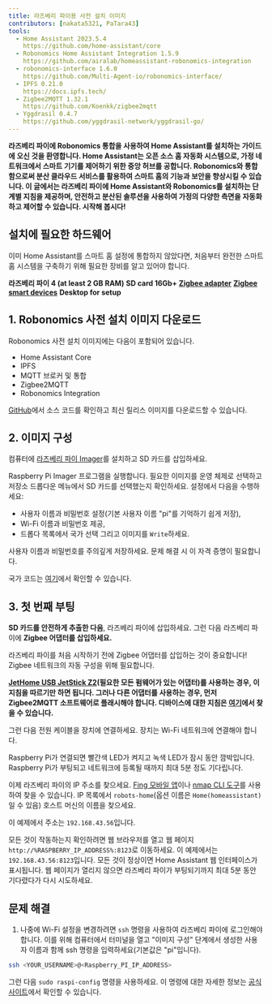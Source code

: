 ```yaml
---
title: 라즈베리 파이용 사전 설치 이미지
contributors: [nakata5321, PaTara43]
tools:
  - Home Assistant 2023.5.4
    https://github.com/home-assistant/core
  - Robonomics Home Assistant Integration 1.5.9
    https://github.com/airalab/homeassistant-robonomics-integration
  - robonomics-interface 1.6.0
    https://github.com/Multi-Agent-io/robonomics-interface/
  - IPFS 0.21.0
    https://docs.ipfs.tech/
  - Zigbee2MQTT 1.32.1
    https://github.com/Koenkk/zigbee2mqtt
  - Yggdrasil 0.4.7
    https://github.com/yggdrasil-network/yggdrasil-go/
---
```


**라즈베리 파이에 Robonomics 통합을 사용하여 Home Assistant를 설치하는 가이드에 오신 것을 환영합니다. Home Assistant는 오픈 소스 홈 자동화 시스템으로, 가정 네트워크에서 스마트 기기를 제어하기 위한 중앙 허브를 공합니다. Robonomics와 통합함으로써 분산 클라우드 서비스를 활용하여 스마트 홈의 기능과 보안을 향상시킬 수 있습니다. 이 글에서는 라즈베리 파이에 Home Assistant와 Robonomics를 설치하는 단계별 지침을 제공하며, 안전하고 분산된 솔루션을 사용하여 가정의 다양한 측면을 자동화하고 제어할 수 있습니다. 시작해 봅시다!**

## 설치에 필요한 하드웨어

이미 Home Assistant를 스마트 홈 설정에 통합하지 않았다면, 처음부터 완전한 스마트 홈 시스템을 구축하기 위해 필요한 장비를 알고 있어야 합니다.

  <robo-wiki-grid-element-wrapper textAlign="center" :columns="3" flexible>
    <robo-wiki-grid-element>
      <robo-wiki-picture src="home-assistant/need_2.png" /> 
      <b>라즈베리 파이 4 (at least 2 GB RAM)</b>
    </robo-wiki-grid-element>
    <robo-wiki-grid-element>
      <robo-wiki-picture src="home-assistant/need_3.png" /> 
      <b>SD card 16Gb+</b>
    </robo-wiki-grid-element>
    <robo-wiki-grid-element>
      <robo-wiki-picture src="home-assistant/need_7.png" /> 
      <a href="https://www.zigbee2mqtt.io/information/supported_adapters.html" target="_blank"><b>Zigbee adapter</b></a>
    </robo-wiki-grid-element>
  </robo-wiki-grid-element-wrapper>

  <robo-wiki-grid-element-wrapper textAlign="center" :columns="2">
    <robo-wiki-grid-element>
      <robo-wiki-picture src="home-assistant/need_5.png" />
      <a href="https://www.zigbee2mqtt.io/supported-devices/" target="_blank"><b>Zigbee smart devices</b></a>
    </robo-wiki-grid-element>
    <robo-wiki-grid-element>
      <robo-wiki-picture src="home-assistant/need_9.png" />
      <b>Desktop for setup</b>
    </robo-wiki-grid-element>
  </robo-wiki-grid-element-wrapper>


## 1. Robonomics 사전 설치 이미지 다운로드

Robonomics 사전 설치 이미지에는 다음이 포함되어 있습니다.
- Home Assistant Core
- IPFS
- MQTT 브로커 및 통합
- Zigbee2MQTT
- Robonomics Integration

<robo-wiki-button label="Download image (~528 Mb)" link="QmeDPrNYLQKFCZgPmxyxDWSAXSjSaw7Dx46d9p3JSGM1hA?filename=robonomics_rpi.xz&download=true" />

<robo-wiki-note type="warning" title="For advanced users">

[GitHub](https://github.com/airalab/Robonomics-HomeAssistant-image/releases)에서 소스 코드를 확인하고 최신 릴리스 이미지를 다운로드할 수 있습니다.

</robo-wiki-note>


## 2. 이미지 구성

컴퓨터에 [라즈베리 파이 Imager](https://www.raspberrypi.com/software/)를 설치하고 SD 카드를 삽입하세요.

<robo-wiki-picture src="home-assistant/insert-sd-card.gif" alt="insert SD card" />


Raspberry Pi Imager 프로그램을 실행합니다. 필요한 이미지를 운영 체제로 선택하고 저장소 드롭다운 메뉴에서 SD 카드를 선택했는지 확인하세요. 
설정에서 다음을 수행하세요:
- 사용자 이름과 비밀번호 설정(기본 사용자 이름 "pi"를 기억하기 쉽게 저장),  
- Wi-Fi 이름과 비밀번호 제공, 
- 드롭다 목록에서 국가 선택
그리고 이미지를 `Write`하세요. 
                   
<robo-wiki-note type="note">사용자 이름과 비밀번호를 주의깊게 저장하세요. 문제 해결 시 이 자격 증명이 필요합니다.</robo-wiki-note>
                        
<robo-wiki-video autoplay loop controls :videos="[{src: 'QmSZM7uVizqQjLnKJy2kifs9uDZB91MgALDBARenkzU3mb', type:'mp4'}]" cover="covers/cover-1.png" />

국가 코드는 [여기](https://en.wikipedia.org/wiki/List_of_ISO_3166_country_codes)에서 확인할 수 있습니다.

## 3. 첫 번째 부팅

**SD 카드를 안전하게 추출한 다음**, 라즈베리 파이에 삽입하세요. 그런 다음 라즈베리 파이에 **Zigbee 어댑터를 삽입하세요.**

<robo-wiki-note type="warning">라즈베리 파이를 처음 시작하기 전에 Zigbee 어댑터를 삽입하는 것이 중요합니다! 
Zigbee 네트워크의 자동 구성을 위해 필요합니다.</robo-wiki-note>

**[JetHome USB JetStick Z2](https://jethome.ru/z2/?sl=en)(필요한 모든 펌웨어가 있는 어댑터)를 사용하는 경우, 이 지침을 따르기만 하면 됩니다. 그러나 다른 어댑터를 사용하는 경우, 먼저 Zigbee2MQTT 소프트웨어로 플래시해야 합니다. 디바이스에 대한 지침은 [여기](https://www.zigbee2mqtt.io/information/supported_adapters.html)에서 찾을 수 있습니다.**

그런 다음 전원 케이블을 장치에 연결하세요. 장치는 Wi-Fi 네트워크에 연결해야 합니다. 

<robo-wiki-picture src="home-assistant/first-start.gif" alt="first boot" />

Raspberry Pi가 연결되면 빨간색 LED가 켜지고 녹색 LED가 잠시 동안 깜박입니다. Raspberry Pi가 부팅되고 네트워크에 등록될 때까지 최대 5분 정도 기다립니다.

이제 라즈베리 파이의 IP 주소를 찾으세요. [Fing 모바일 앱](https://www.fing.com/products)이나 
[nmap CLI 도구](https://vitux.com/find-devices-connected-to-your-network-with-nmap/)를 사용하여 찾을 수 있습니다. IP 목록에서 `robots-home`(옵션 이름은 `Home(homeassistant)`일 수 있음) 
호스트 머신의 이름을 찾으세요. 

이 예제에서 주소는 `192.168.43.56`입니다. 

모든 것이 작동하는지 확인하려면 웹 브라우저를 열고 웹 페이지 `http://%RASPBERRY_IP_ADDRESS%:8123`로 이동하세요. 이 예제에서는 `192.168.43.56:8123`입니다.
모든 것이 정상이면 Home Assistant 웹 인터페이스가 표시됩니다. 웹 페이지가 열리지 않으면 라즈베리 파이가 부팅되기까지 최대 5분 동안 기다렸다가 다시 시도하세요. 

<robo-wiki-video loop controls :videos="[{src: 'QmXjFaTd81dLrMgADtENmSqbS2uJuLJUgQUrmDu2CsSuAq', type:'mp4'}]"  cover="covers/cover-2.png" />


## 문제 해결

1. 나중에 Wi-Fi 설정을 변경하려면 `ssh` 명령을 사용하여 라즈베리 파이에 로그인해야 합니다. 이를 위해 컴퓨터에서 터미널을 열고
"이미지 구성" 단계에서 생성한 사용자 이름과 함께 ssh 명령을 입력하세요(기본값은 "pi"입니다). 

<code-helper additionalLine="your_username@your_hostname">

```bash
ssh <YOUR_USERNAME>@<Raspberry_PI_IP_ADDRESS>
```
</code-helper>

그런 다음 `sudo raspi-config` 명령을 사용하세요. 이 명령에 대한 자세한 정보는 [공식 사이트](https://www.raspberrypi.com/documentation/computers/configuration.html)에서 확인할 수 있습니다.
